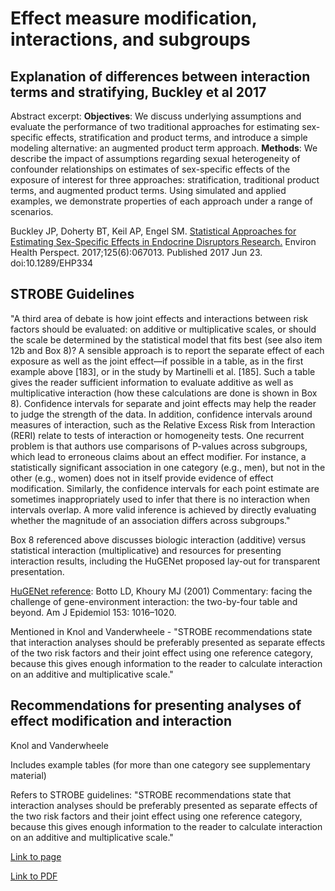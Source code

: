 # Effect measure modification, interactions, and subgroups

## Explanation of differences between interaction terms and stratifying, Buckley et al 2017
Abstract excerpt: 
**Objectives**: We discuss underlying assumptions and evaluate the performance of two traditional approaches for estimating sex-specific effects, stratification and product terms, and introduce a simple modeling alternative: an augmented product term approach.
**Methods**: We describe the impact of assumptions regarding sexual heterogeneity of confounder relationships on estimates of sex-specific effects of the exposure of interest for three approaches: stratification, traditional product terms, and augmented product terms. Using simulated and applied examples, we demonstrate properties of each approach under a range of scenarios.

Buckley JP, Doherty BT, Keil AP, Engel SM. [Statistical Approaches for Estimating Sex-Specific Effects in Endocrine Disruptors Research.](https://ehp.niehs.nih.gov/doi/full/10.1289/EHP334?url_ver=Z39.88-2003&rfr_id=ori:rid:crossref.org&rfr_dat=cr_pub%3dpubmed) Environ Health Perspect. 2017;125(6):067013. Published 2017 Jun 23. doi:10.1289/EHP334

## STROBE Guidelines 
"A third area of debate is how joint effects and interactions between risk factors should be evaluated: on additive or 
multiplicative scales, or should the scale be determined by the statistical model that fits best (see also item 12b and Box 8)? 
A sensible approach is to report the separate effect of each exposure as well as the joint effect—if possible in a table, as in 
the first example above [183], or in the study by Martinelli et al. [185]. Such a table gives the reader sufficient information to 
evaluate additive as well as multiplicative interaction (how these calculations are done is shown in Box 8). Confidence intervals 
for separate and joint effects may help the reader to judge the strength of the data. In addition, confidence intervals around measures 
of interaction, such as the Relative Excess Risk from Interaction (RERI) relate to tests of interaction or homogeneity tests. One 
recurrent problem is that authors use comparisons of P-values across subgroups, which lead to erroneous claims about an effect modifier. 
For instance, a statistically significant association in one category (e.g., men), but not in the other (e.g., women) does not in itself 
provide evidence of effect modification. Similarly, the confidence intervals for each point estimate are sometimes inappropriately used to
infer that there is no interaction when intervals overlap. A more valid inference is achieved by directly evaluating whether the magnitude 
of an association differs across subgroups."

Box 8 referenced above discusses biologic interaction (additive) versus statistical interaction (multiplicative) and resources
for presenting interaction results, including the  HuGENet proposed lay-out for transparent presentation. 

[HuGENet reference](https://watermark.silverchair.com/1016.pdf?token=AQECAHi208BE49Ooan9kkhW_Ercy7Dm3ZL_9Cf3qfKAc485ysgAAAkMwggI_BgkqhkiG9w0BBwagggIwMIICLAIBADCCAiUGCSqGSIb3DQEHATAeBglghkgBZQMEAS4wEQQMCRj4BHC4AV6YN2JOAgEQgIIB9gFjxnPEg3PTvyBiJotSn78SiC93KKR4fPcqEVGXJpelG4aNZFRvmjKHwehv166-AxEeVvh8fR3cUXIIfR4mYxJDe8FbuFs1CuVkHw-ClmDvhDvbbF9nEBs5DHxG_p8BbSI-nLRBVABpOj3HYepOnNNKByWgibnYu7anflGKMpwd__h8ySun7ka5INbmZGRLDRcIuBV1bGMQBZQVSgwkth5GxLvweEn1VQxAVoAWL0WgwoyWBG0e9MVwScdf6vP-465fMiGemTUrnhx1lNuz2QmpY5BnMb7kDQl1hZHlLA5X5CBnpig0wYDpcUyCzCLtnpU6kT9tibsEDdJzf2hPQ3T0i2v7SiNtvbBGafta2bi7pWYJFTlhS-Bwx1gWHhdCQf4Tn-EBqGdAAzY3h6l2751CRqvM1Y6GoGy9jhhUsOQEeEC9eXi1utzM11cnEbWHSBPjILmy6XVcosdOSeHKFCoE_eNuHIj2z3_7Vg9oekE1m3jZPhvt4gB9Q8wdEzNFKc40t3xAa2Xy9_Ymxkylh0ljwGTNwyIml6J6ccUP1pk3S8jm5ZZIjRtgMsmP0_xVqDf4F3GA5ccLK5vrNfEjaD7N4nxKV7nazZU9R3rfTru6cAao_daKVh9elhAmshS0cXaFEZDDaLy6L6ZhUJycVa261l_PU6I): Botto LD, Khoury MJ (2001) Commentary: facing the challenge of gene-environment interaction: the two-by-four table and beyond. Am 
J Epidemiol 153: 1016–1020.

Mentioned in Knol and Vanderwheele - "STROBE recommendations state that interaction analyses should be preferably presented as separate effects of the two risk factors and their joint effect using one reference category, because this gives enough information to the reader to calculate interaction on an additive and multiplicative scale."

## Recommendations for presenting analyses of effect modification and interaction
Knol and Vanderwheele

Includes example tables (for more than one category see supplementary material)

Refers to STROBE guidelines: "STROBE recommendations state that interaction analyses should be preferably presented as separate effects of the two risk factors and their joint effect using one reference category, because this gives enough information to the reader to calculate interaction on an additive and multiplicative scale."

[Link to page](https://academic.oup.com/ije/article/41/2/514/692957) 


[Link to PDF](https://watermark.silverchair.com/dyr218.pdf?token=AQECAHi208BE49Ooan9kkhW_Ercy7Dm3ZL_9Cf3qfKAc485ysgAAAjswggI3BgkqhkiG9w0BBwagggIoMIICJAIBADCCAh0GCSqGSIb3DQEHATAeBglghkgBZQMEAS4wEQQM588M8H0eZjEfv1eCAgEQgIIB7obCxyczV5mZHg1I1LA6aRyZz87P3TGEMFj3_-qHRjJ1tB9h5AICIoW-eTQ9adGS7V6EKbURAAzcfuukmUsdhrEujX7WPyT-IOHkzpboM1MWXyeYwhNQvB5jcCCgE67jMcBAtUdjDyR8OWiqW_30grVYHJoOZNOcopzgL5Vu1I3GXHu9jgPcghahIBROPAVH-rb-aj6KuQvlTlEagWK15XVdagehkeXbgW3-xkISn0Dx8tqQAxjJBiqpKoeFTLsSQ4v50LVX_dVS7dXFYhTSxMOQnDjq6GiQeGn9QpQI1Ge03E_zV0eylwWjhWFJGqbzF4sQ_yiIn_fTnDVjXzXMwh0utgvZvQaguFOms-yqefnIYit2Hmhv8FsR9a2Fmx-FCsdGPN7OBelRM7dAjSORNGaU2V1oN5lYy3UXE1jV8_wxHYTwRLswjaoyrigMTcsCROg5U9deg5QfN5KekgkQd2Y2GInxLMUtoASTGXFTnozmEBxMcV7VfOI4g525Xu3BFDq-tPs8oOiZBOWZKotnY1X8KKhb5qGPcVhPHm1Cj0oWnD1uOPMb6bcmbdqYMI3AmmYCMYE97sDeTqHptNtVlCME4fhKhun2j3z7d7zCvPYFJjXFJfAU-EXJMOXQkSlfED_iAbIfbFcc7F7d6N6c) 
